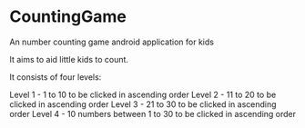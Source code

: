 # CountingGame
An number counting game android application for kids  

It aims to aid little kids to count.

It consists of four levels:

Level 1 - 1 to 10 to be clicked in ascending order
Level 2 - 11 to 20 to be clicked in ascending order
Level 3 - 21 to 30 to be clicked in ascending order
Level 4 -  10 numbers between 1 to 30 to be clicked in ascending order
